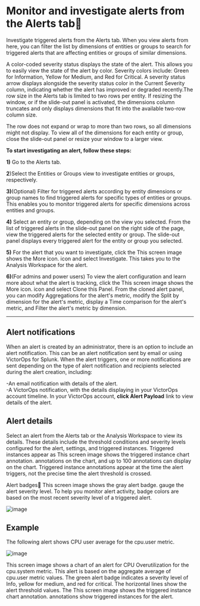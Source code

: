 <h1>Monitor and investigate alerts from the Alerts tab🔔</h1>

Investigate triggered alerts from the Alerts tab. When you view alerts from here, you can filter the list by dimensions of entities or groups to search for triggered alerts that 
are affecting entities or groups of similar dimensions.

A color-coded severity status displays the state of the alert. This allows you to easily view the state of the alert by color. Severity colors include: Green for Information,
Yellow for Medium, and Red for Critical. A severity status arrow displays alongside the severity status color in the Current Severity column, indicating whether the alert has 
improved or degraded recently.The row size in the Alerts tab is limited to two rows per entity. If resizing the window, or if the slide-out panel is activated, the dimensions 
column truncates and only displays dimensions that fit into the available two-row column size. 

The row does not expand or wrap to more than two rows, so all dimensions might not 
display. To view all of the dimensions for each entity or group, close the slide-out panel or resize your window to a larger view.

**To start investigating an alert, follow these steps:**

**1)** Go to the Alerts tab.<br>

**2**)Select the Entities or Groups view to investigate entities or groups, respectively.<br>

**3)**(Optional) Filter for triggered alerts according by entity dimensions or group names to find triggered alerts for specific types of entities or groups. This enables you to 
monitor triggered alerts for specific dimensions across entities and groups.<br>

**4)** Select an entity or group, depending on the view you selected. From the list of triggered alerts in the slide-out panel on the right side of the page, view the triggered alerts
for the selected entity or group. The slide-out panel displays every triggered alert for the entity or group you selected.<br>

**5)** For the alert that you want to investigate, click the This screen image shows the More icon. icon and select Investigate. This takes you to the Analysis Workspace for the alert.<br>

**6)**(For admins and power users) To view the alert configuration and learn more about what the alert is tracking, click the This screen image shows the More icon. icon and select
Clone this Panel. From the cloned alert panel, you can modify Aggregations for the alert's metric, modify the Split by dimension for the alert's metric, display a Time comparison
for the alert's metric, and Filter the alert's metric by dimension.<br>
<hr>
<h2>Alert notifications</h2>
  
When an alert is created by an administrator, there is an option to include an alert notification. This can be an alert notification sent by email or using VictorOps for Splunk. 
When the alert triggers, one or more notifications are sent depending on the type of alert notification and recipients selected during the alert creation, including:
<br>

-An email notification with details of the alert.<br>
-A VictorOps notification, with the details displaying in your VictorOps account timeline. In your VictorOps account, **click Alert Payload** link to view details of the alert.<br>

<h2>Alert details</h2>

Select an alert from the Alerts tab or the Analysis Workspace to view its details. These details include the threshold conditions and severity levels configured for the alert,
settings, and triggered instances. Triggered instances appear as This screen image shows the triggered instance chart annotation. annotations on the chart, and up to 100 
annotations can display on the chart. Triggered instance annotations appear at the time the alert triggers, not the precise time the alert threshold is crossed.<br>

Alert badges🔔 This screen image shows the gray alert badge. gauge the alert severity level. To help you monitor alert activity, badge colors are based on the most recent severity
level of a triggered alert.

![image](https://github.com/hiyasharma/Team-Detect-vulnerabilities/assets/100219040/9fa1e037-dc46-4f67-b5bf-5f3afeed3d90)

<h2>Example</h2>
The following alert shows CPU user average for the cpu.user metric.

![image](https://github.com/hiyasharma/Team-Detect-vulnerabilities/assets/100219040/e76b9410-20c2-4342-906e-f2814ba0861f)

This screen image shows a chart of an alert for CPU Overutilization for the cpu.system metric.
This alert is based on the aggregate average of cpu.user metric values. The green alert badge indicates a severity level of Info, yellow for medium, and red for critical. 
The horizontal lines show the alert threshold values. The This screen image shows the triggered instance chart annotation. annotations show triggered instances for the alert.
